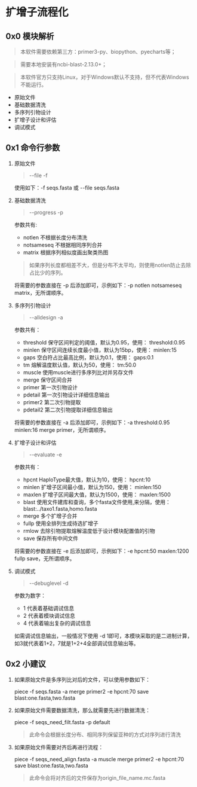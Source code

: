 # 扩增子流程化

## 0x0 模块解析
> 本软件需要依赖第三方：primer3-py、biopython、pyecharts等；

> 需要本地安装有ncbi-blast-2.13.0+；

> 本软件官方只支持Linux，对于Windows默认不支持，但不代表Windows不能运行。
+ 原始文件
+ 基础数据清洗
+ 多序列引物设计
+ 扩增子设计和评估
+ 调试模式

## 0x1 命令行参数
1. 原始文件
   > --file -f

    使用如下：-f seqs.fasta 或 --file seqs.fasta

2. 基础数据清洗
   > --progress -p

    参数共有:
    + notlen 不根据长度分布清洗
    + notsameseq 不根据相同序列合并
    + matrix 根据序列相似度画出聚类热图

    >如果序列长度都相差不大，但是分布不太平均，则使用notlen防止去除占比少的序列。

    将需要的参数直接在 -p 后添加即可，示例如下：-p notlen notsameseq matrix，无所谓顺序。

3. 多序列引物设计
   >--alldesign -a

    参数共有：
    + threshold 保守区间判定的阈值，默认为0.95，使用： threshold:0.95
    + minlen 保守区间连续长度最小值，默认为15bp，使用： minlen:15
    + gaps 空白符占比最高比例，默认为0.1，使用： gaps:0.1
    + tm 熔解温度默认值，默认为50，使用： tm:50.0
    + muscle 使用muscle进行多序列比对并另存文件
    + merge 保守区间合并
    + primer 第一次引物设计
    + pdetail 第一次引物设计详细信息输出
    + primer2 第二次引物提取
    + pdetail2 第二次引物提取详细信息输出

    将需要的参数直接在 -a 后添加即可，示例如下：-a threshold:0.95 minlen:16 merge primer，无所谓顺序。

4. 扩增子设计和评估
   > --evaluate -e

    参数共有：
    + hpcnt HaploType最大值，默认为10，使用： hpcnt:10
    + minlen 扩增子区间最小值，默认为150，使用： minlen:150
    + maxlen 扩增子区间最大值，默认为1500，使用： maxlen:1500
    + blast 使用文件建库和查询，多个fasta文件使用,来分隔，使用： blast:../taxo1.fasta,homo.fasta
    + merge 多个扩增子合并
    + fullp 使用全排列生成待选扩增子
    + rmlow 去除引物提取熔解温度低于设计模块配置值的引物
    + save 保存所有中间文件

    将需要的参数直接在 -e 后添加即可，示例如下：-e hpcnt:50 maxlen:1200 fullp save，无所谓顺序。

5. 调试模式
   > --debuglevel -d

    参数为数字：
    + 1 代表着基础调试信息
    + 2 代表着模块调试信息
    + 4 代表着输出复杂的调试信息

    如需调试信息输出，一般情况下使用 -d 1即可，本模块采取的是二进制计算，如3就代表着1+2，7就是1+2+4全部调试信息输出等。

## 0x2 小建议
1. 如果原始文件是多序列比对后的文件，可以使用参数如下：

    piece -f seqs.fasta -a merge primer2 -e hpcnt:70 save blast:one.fasta,two.fasta

2. 如果原始文件需要数据清洗，那么就需要先进行数据清洗：

    piece -f seqs_need_filt.fasta -p default
    > 此命令会根据长度分布、相同序列保留亚种的方式对序列进行清洗

3. 如果原始文件需要对齐后再进行流程：

    piece -f seqs_need_align.fasta -a muscle merge primer2 -e hpcnt:70 save blast:one.fasta,two.fasta
    > 此命令会将对齐后的文件保存为origin_file_name.mc.fasta